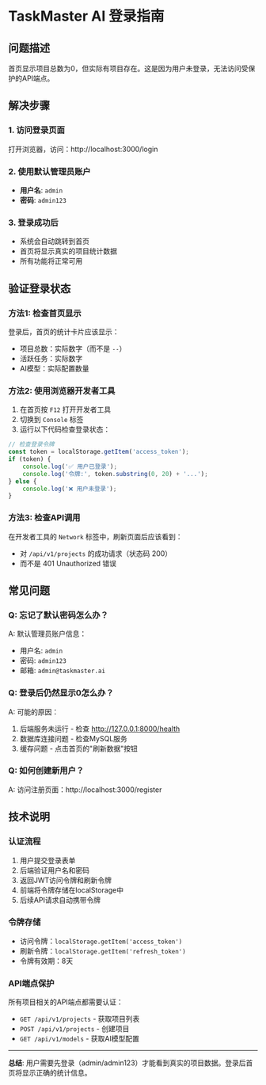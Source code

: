 # TaskMaster AI 登录指南

## 问题描述
首页显示项目总数为0，但实际有项目存在。这是因为用户未登录，无法访问受保护的API端点。

## 解决步骤

### 1. 访问登录页面
打开浏览器，访问：http://localhost:3000/login

### 2. 使用默认管理员账户
- **用户名**: `admin`
- **密码**: `admin123`

### 3. 登录成功后
- 系统会自动跳转到首页
- 首页将显示真实的项目统计数据
- 所有功能将正常可用

## 验证登录状态

### 方法1: 检查首页显示
登录后，首页的统计卡片应该显示：
- 项目总数：实际数字（而不是 `--`）
- 活跃任务：实际数字
- AI模型：实际配置数量

### 方法2: 使用浏览器开发者工具
1. 在首页按 `F12` 打开开发者工具
2. 切换到 `Console` 标签
3. 运行以下代码检查登录状态：

```javascript
// 检查登录令牌
const token = localStorage.getItem('access_token');
if (token) {
    console.log('✅ 用户已登录');
    console.log('令牌:', token.substring(0, 20) + '...');
} else {
    console.log('❌ 用户未登录');
}
```

### 方法3: 检查API调用
在开发者工具的 `Network` 标签中，刷新页面后应该看到：
- 对 `/api/v1/projects` 的成功请求（状态码 200）
- 而不是 401 Unauthorized 错误

## 常见问题

### Q: 忘记了默认密码怎么办？
A: 默认管理员账户信息：
- 用户名: `admin`
- 密码: `admin123`
- 邮箱: `admin@taskmaster.ai`

### Q: 登录后仍然显示0怎么办？
A: 可能的原因：
1. 后端服务未运行 - 检查 http://127.0.0.1:8000/health
2. 数据库连接问题 - 检查MySQL服务
3. 缓存问题 - 点击首页的"刷新数据"按钮

### Q: 如何创建新用户？
A: 访问注册页面：http://localhost:3000/register

## 技术说明

### 认证流程
1. 用户提交登录表单
2. 后端验证用户名和密码
3. 返回JWT访问令牌和刷新令牌
4. 前端将令牌存储在localStorage中
5. 后续API请求自动携带令牌

### 令牌存储
- 访问令牌：`localStorage.getItem('access_token')`
- 刷新令牌：`localStorage.getItem('refresh_token')`
- 令牌有效期：8天

### API端点保护
所有项目相关的API端点都需要认证：
- `GET /api/v1/projects` - 获取项目列表
- `POST /api/v1/projects` - 创建项目
- `GET /api/v1/models` - 获取AI模型配置

---

**总结**: 用户需要先登录（admin/admin123）才能看到真实的项目数据。登录后首页将显示正确的统计信息。